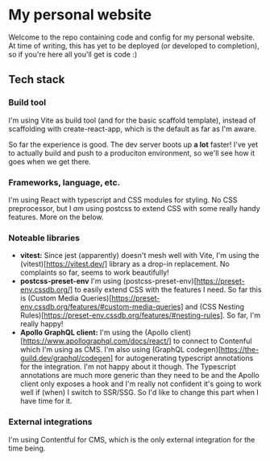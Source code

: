 # My personal website

Welcome to the repo containing code and config for my personal website.
At time of writing, this has yet to be deployed (or developed to completion), so if you're here
all you'll get is code :)

## Tech stack

### Build tool

I'm using Vite as build tool (and for the basic scaffold template), instead of
scaffolding with create-react-app, which is the default as far as I'm aware.

So far the experience is good. The dev server boots up **a lot** faster! I've yet to actually
build and push to a produciton environment, so we'll see how it goes when we get there.

### Frameworks, language, etc.

I'm using React with typescript and CSS modules for styling. No CSS preprocessor, but I _am_
using postcss to extend CSS with some really handy features. More on the below.

### Noteable libraries

-   **vitest:** Since jest (apparently) doesn't mesh well with Vite, I'm using the (vitest)[https://vitest.dev/] library as a drop-in replacement. No complaints so far, seems to work
    beautifully!
-   **postcss-preset-env** I'm using (postcss-preset-env)[https://preset-env.cssdb.org/] to
    easily extend CSS with the features I need. So far this is (Custom Media Queries)[https://preset-env.cssdb.org/features/#custom-media-queries] and (CSS Nesting Rules)[https://preset-env.cssdb.org/features/#nesting-rules]. So far, I'm really happy!
-   **Apollo GraphQL client:** I'm using the (Apollo client)[https://www.apollographql.com/docs/react/] to connect to Contenful which I'm using as CMS. I'm also using (GraphQL codegen)[https://the-guild.dev/graphql/codegen] for autogenerating typescript annotations for the integration. I'm not happy about it though. The Typescript annotations are much more generic than they need to be and the Apollo client only exposes a hook and I'm really not confident it's going to work well if (when) I switch to SSR/SSG. So I'd like to change this part when I have time for it.

### External integrations

I'm using Contentful for CMS, which is the only external integration for the time being.
